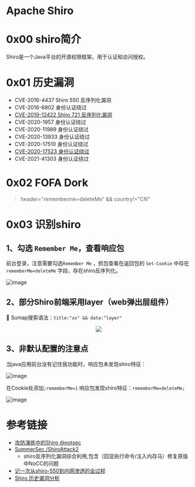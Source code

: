 # Apache Shiro

# 0x00 shiro简介
Shiro是一个Java平台的开源权限框架，用于认证和访问授权。

# 0x01 历史漏洞
- CVE-2016-4437 Shiro 550 反序列化漏洞
- CVE-2016-6802 身份认证绕过
- [CVE-2019-12422 Shiro 721 反序列化漏洞](https://github.com/inspiringz/Shiro-721)
- CVE-2020-1957 身份认证绕过
- CVE-2020-11989 身份认证绕过
- CVE-2020-13933 身份认证绕过
- CVE-2020-17510 身份认证绕过
- [CVE-2020-17523 身份认证绕过](https://github.com/jweny/shiro-cve-2020-17523)
- CVE-2021-41303 身份认证绕过

# 0x02 FOFA Dork
> header="rememberme=deleteMe" && country!="CN"

# 0x03 识别shiro
## 1、勾选 `Remember Me`，查看响应包
前台登录，注意需要勾选`Remember Me` ，抓包查看在返回包的 `Set-Cookie` 中存在 `rememberMe=deleteMe` 字段，存在shiro反序列化。

![image](https://user-images.githubusercontent.com/84888757/186797989-ec84736e-8343-424e-a840-d8c85496b5e3.png)

## 2、部分Shiro前端采用layer（web弹出层组件）
🌰 Sumap搜索语法：`title:"xx" && data:"layer"`

<div align=center><img src="https://user-images.githubusercontent.com/84888757/186798696-ddb8365c-d59c-4e29-b3be-5788e739c53c.png" /></div>

## 3、非默认配置的注意点
当java应用前台没有记住我功能时，响应包未发现shiro特征：

![image](https://user-images.githubusercontent.com/84888757/186798897-7f27a8ae-0b63-4512-a59f-2a5b475329ce.png)

在Cookie处添加`;rememberMe=1`
响应包发现shiro特征：`rememberMe=deleteMe;`

![image](https://user-images.githubusercontent.com/84888757/186798966-4d447957-6c80-443e-832b-d82029e179f7.png)

# 参考链接
- [攻防演练中的Shiro @notsec](https://mp.weixin.qq.com/s/BTqPYZkrrMiUtjodbXsrfw)
- [SummerSec /ShiroAttack2](https://github.com/SummerSec/ShiroAttack2)
  - shiro反序列化漏洞综合利用,包含（回显执行命令/注入内存马）修复原版中NoCC的问题
- [记一次从shiro-550到内网渗透的全过程](https://xz.aliyun.com/t/11201)
- [Shiro 历史漏洞分析](https://tttang.com/archive/1645/)

